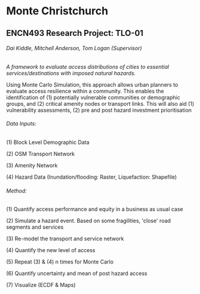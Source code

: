 # Monte Christchurch
## ENCN493 Research Project: TLO-01
###### Dai Kiddle, Mitchell Anderson, Tom Logan (Supervisor)

*A framework to evaluate access distributions of cities to essential
services/destinations with imposed natural hazards.*

Using Monte Carlo Simulation, this approach allows urban planners to evaluate access resilience within a community.
This enables the identification of (1) potentially vulnerable communities or demographic groups, and
(2) critical amenity nodes or transport links. This will also aid (1) vulnerability assessments, (2) pre and post hazard investment prioritisation

###### Data Inputs:

(1) Block Level Demographic Data

(2) OSM Transport Network

(3) Amenity Network

(4) Hazard Data (Inundation/flooding: Raster, Liquefaction: Shapefile)

###### Method:

(1) Quantify access performance and equity in a business as usual case

(2) Simulate a hazard event. Based on some fragilities, 'close' road segments and services

(3) Re-model the transport and service network

(4) Quantify the new level of access

(5) Repeat (3) & (4) n times for Monte Carlo

(6) Quantify uncertainty and mean of post hazard access

(7) Visualize (ECDF & Maps)

